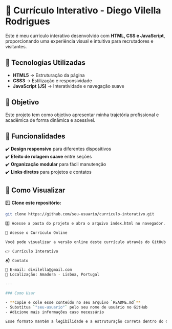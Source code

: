 # 💼 Currículo Interativo - Diego Vilella Rodrigues  

Este é meu currículo interativo desenvolvido com **HTML, CSS e JavaScript**, proporcionando uma experiência visual e intuitiva para recrutadores e visitantes.  

## 🚀 Tecnologias Utilizadas  

- **HTML5** → Estruturação da página  
- **CSS3** → Estilização e responsividade  
- **JavaScript (JS)** → Interatividade e navegação suave  

## 🎯 Objetivo  

Este projeto tem como objetivo apresentar minha trajetória profissional e acadêmica de forma dinâmica e acessível.  

## 📌 Funcionalidades  

✔️ **Design responsivo** para diferentes dispositivos  
✔️ **Efeito de rolagem suave** entre seções  
✔️ **Organização modular** para fácil manutenção  
✔️ **Links diretos** para projetos e contatos  

## 🔧 Como Visualizar  

1️⃣ **Clone este repositório:**  

```sh
git clone https://github.com/seu-usuario/curriculo-interativo.git

2️⃣ Acesse a pasta do projeto e abra o arquivo index.html no navegador.

🔗 Acesse o Currículo Online

Você pode visualizar a versão online deste currículo através do GitHub Pages:

👉 Currículo Interativo

📬 Contato

📧 E-mail: divilella@gmail.com
📍 Localização: Amadora - Lisboa, Portugal

---

### Como Usar  

- **Copie e cole esse conteúdo no seu arquivo `README.md`**  
- Substitua `"seu-usuario"` pelo seu nome de usuário no GitHub  
- Adicione mais informações caso necessário  

Esse formato mantém a legibilidade e a estruturação correta dentro do GitHub.
